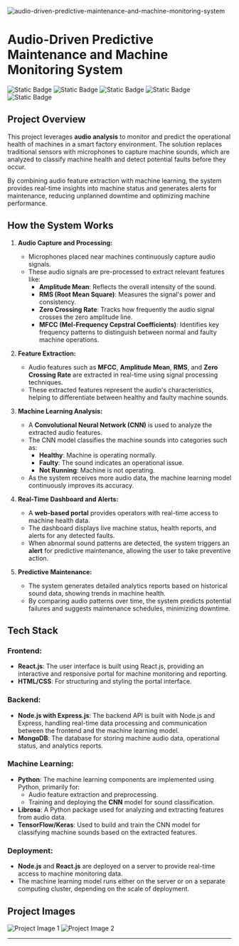 ![audio-driven-predictive-maintenance-and-machine-monitoring-system](https://socialify.git.ci/sansankarg/audio-driven-predictive-maintenance-and-machine-monitoring-system/image?font=KoHo&name=1&owner=1&pattern=Formal%20Invitation&theme=Dark)

# **Audio-Driven Predictive Maintenance and Machine Monitoring System**
![Static Badge](https://img.shields.io/badge/Flask)
![Static Badge](https://img.shields.io/badge/Librosa)
![Static Badge](https://img.shields.io/badge/TensorFlow%2FKeras)
![Static Badge](https://img.shields.io/badge/MFCC)
![Static Badge](https://img.shields.io/badge/React)





## **Project Overview**
This project leverages **audio analysis** to monitor and predict the operational health of machines in a smart factory environment. The solution replaces traditional sensors with microphones to capture machine sounds, which are analyzed to classify machine health and detect potential faults before they occur.

By combining audio feature extraction with machine learning, the system provides real-time insights into machine status and generates alerts for maintenance, reducing unplanned downtime and optimizing machine performance.

## **How the System Works**

1. **Audio Capture and Processing:**
   - Microphones placed near machines continuously capture audio signals.
   - These audio signals are pre-processed to extract relevant features like:
     - **Amplitude Mean**: Reflects the overall intensity of the sound.
     - **RMS (Root Mean Square)**: Measures the signal's power and consistency.
     - **Zero Crossing Rate**: Tracks how frequently the audio signal crosses the zero amplitude line.
     - **MFCC (Mel-Frequency Cepstral Coefficients)**: Identifies key frequency patterns to distinguish between normal and faulty machine operations.

2. **Feature Extraction:**
   - Audio features such as **MFCC**, **Amplitude Mean**, **RMS**, and **Zero Crossing Rate** are extracted in real-time using signal processing techniques.
   - These extracted features represent the audio's characteristics, helping to differentiate between healthy and faulty machine sounds.

3. **Machine Learning Analysis:**
   - A **Convolutional Neural Network (CNN)** is used to analyze the extracted audio features.
   - The CNN model classifies the machine sounds into categories such as:
     - **Healthy**: Machine is operating normally.
     - **Faulty**: The sound indicates an operational issue.
     - **Not Running**: Machine is not operating.
   - As the system receives more audio data, the machine learning model continuously improves its accuracy.

4. **Real-Time Dashboard and Alerts:**
   - A **web-based portal** provides operators with real-time access to machine health data.
   - The dashboard displays live machine status, health reports, and alerts for any detected faults.
   - When abnormal sound patterns are detected, the system triggers an **alert** for predictive maintenance, allowing the user to take preventive action.

5. **Predictive Maintenance:**
   - The system generates detailed analytics reports based on historical sound data, showing trends in machine health.
   - By comparing audio patterns over time, the system predicts potential failures and suggests maintenance schedules, minimizing downtime.

## **Tech Stack**

### **Frontend:**
- **React.js**: The user interface is built using React.js, providing an interactive and responsive portal for machine monitoring and reporting.
- **HTML/CSS**: For structuring and styling the portal interface.

### **Backend:**
- **Node.js with Express.js**: The backend API is built with Node.js and Express, handling real-time data processing and communication between the frontend and the machine learning model.
- **MongoDB**: The database for storing machine audio data, operational status, and analytics reports.

### **Machine Learning:**
- **Python**: The machine learning components are implemented using Python, primarily for:
  - Audio feature extraction and preprocessing.
  - Training and deploying the **CNN** model for sound classification.
- **Librosa**: A Python package used for analyzing and extracting features from audio data.
- **TensorFlow/Keras**: Used to build and train the CNN model for classifying machine sounds based on the extracted features.

### **Deployment:**
- **Node.js** and **React.js** are deployed on a server to provide real-time access to machine monitoring data.
- The machine learning model runs either on the server or on a separate computing cluster, depending on the scale of deployment.

## **Project Images**
<!-- Insert project screenshots or images below -->
![Project Image 1](path_to_image_1)
![Project Image 2](path_to_image_2)

---
